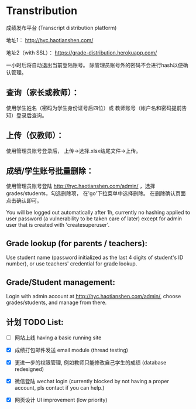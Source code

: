 # Transtribution
成绩发布平台 (Transcript distribution platform)

地址1： http://hyc.haotianshen.com/

地址2（with SSL）： https://grade-distribution.herokuapp.com/

一小时后将自动退出当前登陆账号。 除管理员账号外的密码不会进行hash以便确认管理。 

## 查询（家长或教师）： 

使用学生姓名（密码为学生身份证号后四位）或 教师账号（帐户名和密码提前告知）登录后查询。

## 上传（仅教师）：

使用管理员账号登录后， 上传->选择.xlsx结尾文件->上传。

## 成绩/学生账号批量删除：

使用管理员账号登陆 http://hyc.haotianshen.com/admin/ ，选择grades/students，勾选删除项， 在'go'下拉菜单中选择删除。 在删除确认页面点击确认即可。


You will be logged out automatically after 1h, currently no hashing applied to user password (a vulnerability to be taken care of later) except for admin user that is created with 'createsuperuser'.

## Grade lookup (for parents / teachers):

Use student name (password initialized as the last 4 digits of student's ID number), or use teachers' credential for grade lookup.

## Grade/Student management:

Login with admin account at http://hyc.haotianshen.com/admin/, choose grades/students, and manage from there. 

## 计划 TODO List:

- [ ]  网站上线 having a basic running site

- [x]  成绩打包邮件发送 email module (thread testing)

- [x]  更进一步的权限管理, 例如教师只能修改自己学生的成绩 (database redesigned)

- [x]  微信登陆 wechat login (currently blocked by not having a proper account, pls contact if you can help.)

- [x]  网页设计 UI improvement (low priority)



